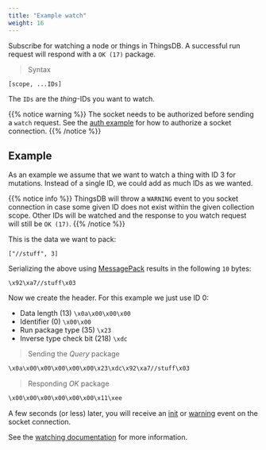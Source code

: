 ```yaml
---
title: "Example watch"
weight: 16
---
```


Subscribe for watching a node or things in ThingsDB. A successful run request will respond with a `OK (17)` package.

> Syntax

```none
[scope, ...IDs]
```

The `IDs` are the *thing*-IDs you want to watch.

{{% notice warning %}}
The socket needs to be authorized before sending a `watch` request.
See the [auth example](../auth) for how to authorize a socket connection.
{{% /notice %}}

## Example

As an example we assume that we want to watch a thing with ID 3 for mutations. Instead of a single ID, we could add as much IDs as we wanted.

{{% notice info %}}
ThingsDB will throw a `WARNING` event to you socket connection in case some given ID does not exist within the given collection scope.
Other IDs will be watched and the response to you watch request will still be `OK (17)`.
{{% /notice %}}

This is the data we want to pack:

`["//stuff", 3]`

Serializing the above using [MessagePack](https://msgpack.org) results in the following `10` bytes:

`\x92\xa7//stuff\x03`

Now we create the header. For this example we just use ID 0:

- Data length (13) `\x0a\x00\x00\x00`
- Identifier (0) `\x00\x00`
- Run package type (35) `\x23`
- Inverse type check bit (218) `\xdc`

> Sending the *Query* package

```bash
\x0a\x00\x00\x00\x00\x00\x23\xdc\x92\xa7//stuff\x03
```

> Responding *OK* package

```bash
\x00\x00\x00\x00\x00\x00\x11\xee
```

A few seconds (or less) later, you will receive an [init](../../../watching/on-init) or [warning](../../../watching/warning) event on the socket connection.

See the [watching documentation](../../../watching) for more information.
